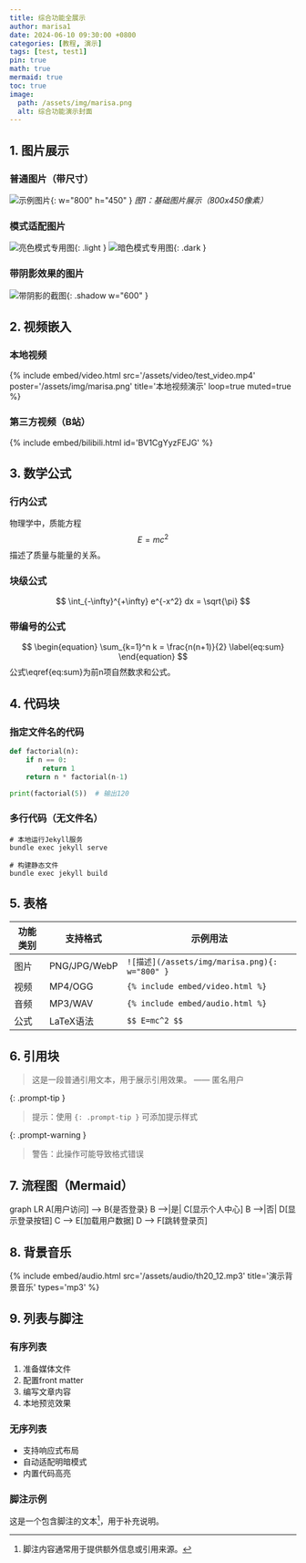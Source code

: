 ```yaml
---
title: 综合功能全展示
author: marisa1
date: 2024-06-10 09:30:00 +0800
categories: [教程, 演示]
tags: [test, test1]
pin: true
math: true
mermaid: true
toc: true
image:
  path: /assets/img/marisa.png
  alt: 综合功能演示封面
---
```


## 1. 图片展示

### 普通图片（带尺寸）
![示例图片](/assets/img/marisa.png){: w="800" h="450" }
_图1：基础图片展示（800x450像素）_

### 模式适配图片
![亮色模式专用图](/assets/img/marisa.png){: .light }
![暗色模式专用图](/assets/img/marisa.png){: .dark }

### 带阴影效果的图片
![带阴影的截图](/assets/img/marisa.png){: .shadow w="600" }


## 2. 视频嵌入

### 本地视频
{% include embed/video.html
  src='/assets/video/test_video.mp4'
  poster='/assets/img/marisa.png'
  title='本地视频演示'
  loop=true
  muted=true
%}

### 第三方视频（B站）
{% include embed/bilibili.html id='BV1CgYyzFEJG' %}


## 3. 数学公式

### 行内公式
物理学中，质能方程 $$E=mc^2$$ 描述了质量与能量的关系。

### 块级公式
$$
\int_{-\infty}^{+\infty} e^{-x^2} dx = \sqrt{\pi}
$$

### 带编号的公式
$$
\begin{equation}
\sum_{k=1}^n k = \frac{n(n+1)}{2}
\label{eq:sum}
\end{equation}
$$
公式\eqref{eq:sum}为前n项自然数求和公式。


## 4. 代码块

### 指定文件名的代码
```python
def factorial(n):
    if n == 0:
        return 1
    return n * factorial(n-1)

print(factorial(5))  # 输出120
```
### 多行代码（无文件名）
```
# 本地运行Jekyll服务
bundle exec jekyll serve

# 构建静态文件
bundle exec jekyll build
```
## 5. 表格

| 功能类别 | 支持格式     | 示例用法                                      |
| -------- | ------------ | --------------------------------------------- |
| 图片     | PNG/JPG/WebP | `![描述](/assets/img/marisa.png){: w="800" }` |
| 视频     | MP4/OGG      | `{% include embed/video.html %}`              |
| 音频     | MP3/WAV      | `{% include embed/audio.html %}`              |
| 公式     | LaTeX语法    | `$$ E=mc^2 $$`                                |


## 6. 引用块

> 这是一段普通引用文本，用于展示引用效果。
> —— 匿名用户

{: .prompt-tip }
> 提示：使用 `{: .prompt-tip }` 可添加提示样式

{: .prompt-warning }
> 警告：此操作可能导致格式错误


## 7. 流程图（Mermaid）
graph LR
    A[用户访问] --> B{是否登录}
    B -->|是| C[显示个人中心]
    B -->|否| D[显示登录按钮]
    C --> E[加载用户数据]
    D --> F[跳转登录页]

## 8. 背景音乐

{% include embed/audio.html
  src='/assets/audio/th20_12.mp3'
  title='演示背景音乐'
  types='mp3'
%}


## 9. 列表与脚注

### 有序列表
1. 准备媒体文件
2. 配置front matter
3. 编写文章内容
4. 本地预览效果

### 无序列表
- 支持响应式布局
- 自动适配明暗模式
- 内置代码高亮

### 脚注示例
这是一个包含脚注的文本[^1]，用于补充说明。

[^1]: 脚注内容通常用于提供额外信息或引用来源。
